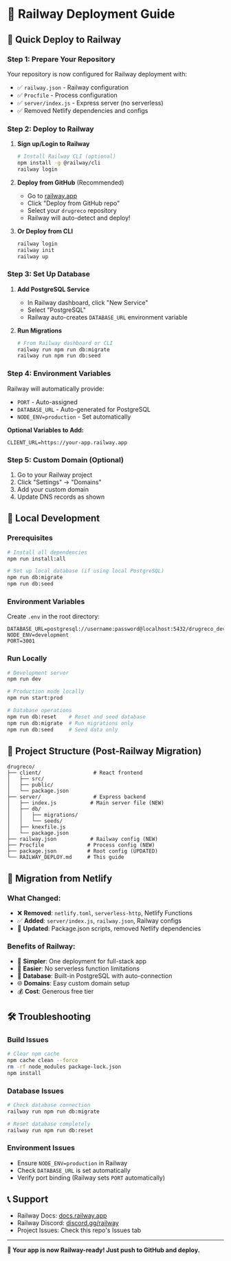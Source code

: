 # 🚂 Railway Deployment Guide

## 🚀 Quick Deploy to Railway

### Step 1: Prepare Your Repository
Your repository is now configured for Railway deployment with:
- ✅ `railway.json` - Railway configuration
- ✅ `Procfile` - Process configuration
- ✅ `server/index.js` - Express server (no serverless)
- ✅ Removed Netlify dependencies and configs

### Step 2: Deploy to Railway

1. **Sign up/Login to Railway**
   ```bash
   # Install Railway CLI (optional)
   npm install -g @railway/cli
   railway login
   ```

2. **Deploy from GitHub** (Recommended)
   - Go to [railway.app](https://railway.app)
   - Click "Deploy from GitHub repo"
   - Select your `drugreco` repository
   - Railway will auto-detect and deploy!

3. **Or Deploy from CLI**
   ```bash
   railway login
   railway init
   railway up
   ```

### Step 3: Set Up Database

1. **Add PostgreSQL Service**
   - In Railway dashboard, click "New Service"
   - Select "PostgreSQL"
   - Railway auto-creates `DATABASE_URL` environment variable

2. **Run Migrations**
   ```bash
   # From Railway dashboard or CLI
   railway run npm run db:migrate
   railway run npm run db:seed
   ```

### Step 4: Environment Variables

Railway will automatically provide:
- `PORT` - Auto-assigned
- `DATABASE_URL` - Auto-generated for PostgreSQL
- `NODE_ENV=production` - Set automatically

**Optional Variables to Add:**
```
CLIENT_URL=https://your-app.railway.app
```

### Step 5: Custom Domain (Optional)

1. Go to your Railway project
2. Click "Settings" → "Domains"  
3. Add your custom domain
4. Update DNS records as shown

## 🔧 Local Development

### Prerequisites
```bash
# Install all dependencies
npm run install:all

# Set up local database (if using local PostgreSQL)
npm run db:migrate
npm run db:seed
```

### Environment Variables
Create `.env` in the root directory:
```env
DATABASE_URL=postgresql://username:password@localhost:5432/drugreco_dev
NODE_ENV=development
PORT=3001
```

### Run Locally
```bash
# Development server
npm run dev

# Production mode locally
npm run start:prod

# Database operations
npm run db:reset    # Reset and seed database
npm run db:migrate  # Run migrations only
npm run db:seed     # Seed data only
```

## 📁 Project Structure (Post-Railway Migration)

```
drugreco/
├── client/                 # React frontend
│   ├── src/
│   ├── public/
│   └── package.json
├── server/                 # Express backend
│   ├── index.js           # Main server file (NEW)
│   ├── db/
│   │   ├── migrations/
│   │   └── seeds/
│   ├── knexfile.js
│   └── package.json
├── railway.json           # Railway config (NEW)
├── Procfile              # Process config (NEW)
├── package.json          # Root config (UPDATED)
└── RAILWAY_DEPLOY.md     # This guide
```

## 🔄 Migration from Netlify

### What Changed:
- ❌ **Removed**: `netlify.toml`, `serverless-http`, Netlify Functions
- ✅ **Added**: `server/index.js`, `railway.json`, Railway configs
- 🔄 **Updated**: Package.json scripts, removed Netlify dependencies

### Benefits of Railway:
- 🚀 **Simpler**: One deployment for full-stack app
- 🔧 **Easier**: No serverless function limitations
- 💾 **Database**: Built-in PostgreSQL with auto-connection
- 🌐 **Domains**: Easy custom domain setup
- 💰 **Cost**: Generous free tier

## 🛠️ Troubleshooting

### Build Issues
```bash
# Clear npm cache
npm cache clean --force
rm -rf node_modules package-lock.json
npm install
```

### Database Issues
```bash
# Check database connection
railway run npm run db:migrate

# Reset database completely
railway run npm run db:reset
```

### Environment Issues
- Ensure `NODE_ENV=production` in Railway
- Check `DATABASE_URL` is set automatically
- Verify port binding (Railway sets `PORT` automatically)

## 📞 Support

- Railway Docs: [docs.railway.app](https://docs.railway.app)
- Railway Discord: [discord.gg/railway](https://discord.gg/railway)
- Project Issues: Check this repo's Issues tab

---

**🎉 Your app is now Railway-ready! Just push to GitHub and deploy.** 